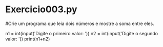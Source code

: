 # Exercicio003.py
#Crie um programa que leia dois números e mostre a soma entre eles.

n1 = int(input('Digite o primeiro valor: '))
n2 = int(input('Digite o segundo valor: '))
print(n1+n2)
